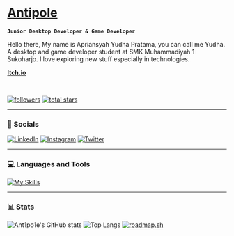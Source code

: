 # <a href=https://ant1po1e.vercel.app>Antipole</a>

**`Junior Desktop Developer & Game Developer`**

Hello there, My name is Apriansyah Yudha Pratama, you can call me Yudha. A desktop and game developer student at SMK Muhammadiyah 1 Sukoharjo. I love exploring new stuff especially in technologies.

**<a href=https://ant1po1e.itch.io>Itch.io</a>**

<br />

   <p align="left">
      <a href="https://github.com/ant1po1e?tab=followers">
         <img alt="followers" title="Follow me on Github" src="https://custom-icon-badges.demolab.com/github/followers/ant1po1e?color=236ad3&labelColor=1155ba&style=for-the-badge&logo=person-    add&label=Follow&logoColor=white"/></a>
      <a href="https://github.com/ant1po1e?tab=repositories&sort=stargazers">
         <img alt="total stars" title="Total stars on GitHub" src="https://custom-icon-badges.demolab.com/github/stars/ant1po1e?color=55960c&style=for-the-badge&labelColor=488207&logo=star"/></a>
   </p>

---

### 📱 Socials

[![LinkedIn](https://skillicons.dev/icons?i=linkedin)](https://www.linkedin.com/in/apriansyah-yudha-pratama-805795265/) 
[![Instagram](https://skillicons.dev/icons?i=instagram)](https://instagram.com/_ant1po1e) 
[![Twitter](https://skillicons.dev/icons?i=twitter)](https://twitter.com/apolantipole) 


---

### 💻 Languages and Tools

[![My Skills](https://skillicons.dev/icons?i=html,css,js,bootstrap,tailwind,cs,dotnet,bash,linux,unity,git,vscode)](https://skillicons.dev) 
<br />

---

### 📊 Stats

![Ant1po1e's GitHub stats](https://github-readme-stats.vercel.app/api?username=ant1po1e&show_icons=true&theme=transparent)
![Top Langs](https://github-readme-stats.vercel.app/api/top-langs/?username=ant1po1e&layout=compact&theme=transparent)
[![roadmap.sh](https://roadmap.sh/card/wide/66fa20d3c45e253cb068c5b8?variant=dark&roadmaps=game-developer%2Cserver-side-game-developer)](https://roadmap.sh)
